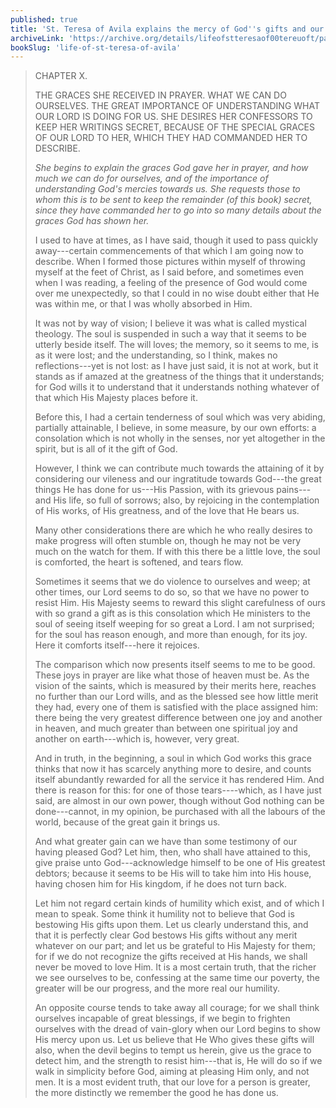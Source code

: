 ```yaml
---
published: true
title: 'St. Teresa of Avila explains the mercy of God''s gifts and our true humility in admitting them'
archiveLink: 'https://archive.org/details/lifeofstteresaof00tereuoft/page/70?view=theater'
bookSlug: 'life-of-st-teresa-of-avila'
---
```


> CHAPTER X.
>
> THE GRACES SHE RECEIVED IN PRAYER. WHAT WE CAN DO OURSELVES. THE GREAT IMPORTANCE OF UNDERSTANDING WHAT OUR LORD IS DOING FOR US. SHE DESIRES HER CONFESSORS TO KEEP HER WRITINGS SECRET, BECAUSE OF THE SPECIAL GRACES OF OUR LORD TO HER, WHICH THEY HAD COMMANDED HER TO DESCRIBE.
>
> *She begins to explain the graces God gave her in prayer, and how much we can do for ourselves, and of the importance of understanding God's mercies towards us. She requests those to whom this is to be sent to keep the remainder (of this book) secret, since they have commanded her to go into so many details about the graces God has shown her.*
>
> I used to have at times, as I have said, though it used to pass quickly away---certain commencements of that which I am going now to describe. When I formed those pictures within myself of throwing myself at the feet of Christ, as I said before, and sometimes even when I was reading, a feeling of the presence of God would come over me unexpectedly, so that I could in no wise doubt either that He was within me, or that I was wholly absorbed in Him.
> 
> It was not by way of vision; I believe it was what is called mystical theology. The soul is suspended in such a way that it seems to be utterly beside itself. The will loves; the memory, so it seems to me, is as it were lost; and the understanding, so I think, makes no reflections---yet is not lost: as I have just said, it is not at work, but it stands as if amazed at the greatness of the things that it understands; for God wills it to understand that it understands nothing whatever of that which His Majesty places before it.
>
> Before this, I had a certain tenderness of soul which was very abiding, partially attainable, I believe, in some measure, by our own efforts: a consolation which is not wholly in the senses, nor yet altogether in the spirit, but is all of it the gift of God.
> 
> However, I think we can contribute much towards the attaining of it by considering our vileness and our ingratitude towards God---the great things He has done for us---His Passion, with its grievous pains---and His life, so full of sorrows; also, by rejoicing in the contemplation of His works, of His greatness, and of the love that He bears us.
> 
> Many other considerations there are which he who really desires to make progress will often stumble on, though he may not be very much on the watch for them. If with this there be a little love, the soul is comforted, the heart is softened, and tears flow.
> 
> Sometimes it seems that we do violence to ourselves and weep; at other times, our Lord seems to do so, so that we have no power to resist Him. His Majesty seems to reward this slight carefulness of ours with so grand a gift as is this consolation which He ministers to the soul of seeing itself weeping for so great a Lord. I am not surprised; for the soul has reason enough, and more than enough, for its joy. Here it comforts itself---here it rejoices.
>
> The comparison which now presents itself seems to me to be good. These joys in prayer are like what those of heaven must be. As the vision of the saints, which is measured by their merits here, reaches no further than our Lord wills, and as the blessed see how little merit they had, every one of them is satisfied with the place assigned him: there being the very greatest difference between one joy and another in heaven, and much greater than between one spiritual joy and another on earth---which is, however, very great.
> 
> And in truth, in the beginning, a soul in which God works this grace thinks that now it has scarcely anything more to desire, and counts itself abundantly rewarded for all the service it has rendered Him. And there is reason for this: for one of those tears----which, as I have just said, are almost in our own power, though without God nothing can be done---cannot, in my opinion, be purchased with all the labours of the world, because of the great gain it brings us.
> 
> And what greater gain can we have than some testimony of our having pleased God? Let him, then, who shall have attained to this, give praise unto God---acknowledge himself to be one of His greatest debtors; because it seems to be His will to take him into His house, having chosen him for His kingdom, if he does not turn back.
>
> Let him not regard certain kinds of humility which exist, and of which I mean to speak. Some think it humility not to believe that God is bestowing His gifts upon them. Let us clearly understand this, and that it is perfectly clear God bestows His gifts without any merit whatever on our part; and let us be grateful to His Majesty for them; for if we do not recognize the gifts received at His hands, we shall never be moved to love Him. It is a most certain truth, that the richer we see ourselves to be, confessing at the same time our poverty, the greater will be our progress, and the more real our humility.
>
> An opposite course tends to take away all courage; for we shall think ourselves incapable of great blessings, if we begin to frighten ourselves with the dread of vain-glory when our Lord begins to show His mercy upon us. Let us believe that He Who gives these gifts will also, when the devil begins to tempt us herein, give us the grace to detect him, and the strength to resist him---that is, He will do so if we walk in simplicity before God, aiming at pleasing Him only, and not men. It is a most evident truth, that our love for a person is greater, the more distinctly we remember the good he has done us.